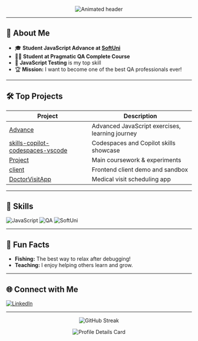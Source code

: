 <!-- Animated header using SVG -->
<p align="center">
  <img src="https://readme-typing-svg.demolab.com?font=Fira+Code&size=28&pause=1000&color=22C1C3&center=true&vCenter=true&width=435&lines=Hi+I'm+Dimitar+Atanasov!;Aspiring+QA+Expert+%F0%9F%94%A5;JavaScript+Testing+Enthusiast" alt="Animated header" />
</p>

---

## 🚀 About Me

- 🎓 **Student JavaScript Advance at [SoftUni](https://softuni.bg/)**
- 🧑‍💻 **Student at Pragmatic QA Complete Course**
- 🧪 **JavaScript Testing** is my top skill
- 🏆 **Mission:** I want to become one of the best QA professionals ever!

---

## 🛠️ Top Projects

| Project                  | Description                              |
|--------------------------|------------------------------------------|
| [Advance](https://github.com/goktopa/Advance) | Advanced JavaScript exercises, learning journey |
| [skills-copilot-codespaces-vscode](https://github.com/goktopa/skills-copilot-codespaces-vscode) | Codespaces and Copilot skills showcase        |
| [Project](https://github.com/goktopa/Project) | Main coursework & experiments                |
| [client](https://github.com/goktopa/client)   | Frontend client demo and sandbox             |
| [DoctorVisitApp](https://github.com/goktopa/DoctorVisitApp) | Medical visit scheduling app                 |

---

## 🔬 Skills

![JavaScript](https://img.shields.io/badge/JavaScript-Testing-informational?style=flat-square&logo=javascript)
![QA](https://img.shields.io/badge/QA-Automation-critical?style=flat-square&logo=testing-library)
![SoftUni](https://img.shields.io/badge/SoftUni-Student-blue?style=flat-square)

---

## 🎣 Fun Facts

- **Fishing:** The best way to relax after debugging!
- **Teaching:** I enjoy helping others learn and grow.

---

## 🌐 Connect with Me

[![LinkedIn](https://img.shields.io/badge/LinkedIn-Dimitar%20Atanasov-blue?style=flat-square&logo=linkedin)](https://www.linkedin.com/in/dimitar-atanasov-0aa735345)

---

<p align="center">
  <img src="https://github-readme-streak-stats.herokuapp.com/?user=goktopa&theme=tokyonight" alt="GitHub Streak" />
</p>

<!-- Extra animated badge -->
<p align="center">
  <img src="https://github-profile-summary-cards.vercel.app/api/cards/profile-details?username=goktopa&theme=github_dark" alt="Profile Details Card" />
</p>
